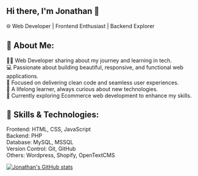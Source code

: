 ## Hi there, I'm Jonathan 👋
🌐 Web Developer | Frontend Enthusiast | Backend Explorer

## 🚀 About Me:
👦🏽 Web Developer sharing about my journey and learning in tech.<br/>
💻 Passionate about building beautiful, responsive, and functional web applications.<br/>
🎯 Focused on delivering clean code and seamless user experiences.<br/>
📖 A lifelong learner, always curious about new technologies.<br/>
🌱 Currently exploring Ecommerce web development to enhance my skills.<br/>

## 💼 Skills & Technologies:
Frontend: HTML, CSS, JavaScript<br/>
Backend: PHP<br/>
Database: MySQL, MSSQL<br/>
Version Control: Git, GitHub<br/>
Others: Wordpress, Shopify, OpenTextCMS<br/>

[![Jonathan's GitHub stats](https://github-readme-stats.vercel.app/api?username=designedbyjonas&count_private=true&show_icons=true&theme=tokyonight&hide_rank=false)](https://github.com/anuraghazra/github-readme-stats)
